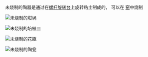 
未烧制的陶器是通过在[螺杆旋转台](turntable.md)上旋转粘土制成的， 可以在 [窑](kiln.md)中烧制

![未烧制的坩埚](block:betterwithmods:unfired_pottery)
 
![未烧制的培植皿](block:betterwithmods:unfired_pottery@1)

![未烧制的花瓶](block:betterwithmods:unfired_pottery@3)
 
![未烧制的陶瓮](block:betterwithmods:unfired_pottery@2)
